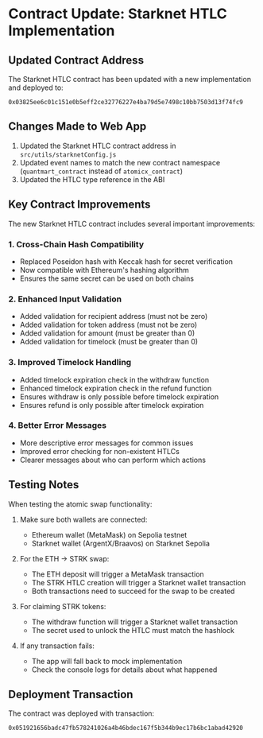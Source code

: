 # Contract Update: Starknet HTLC Implementation

## Updated Contract Address

The Starknet HTLC contract has been updated with a new implementation and deployed to:

```
0x03825ee6c01c151e0b5eff2ce32776227e4ba79d5e7498c10bb7503d13f74fc9
```

## Changes Made to Web App

1. Updated the Starknet HTLC contract address in `src/utils/starknetConfig.js`
2. Updated event names to match the new contract namespace (`quantmart_contract` instead of `atomicx_contract`)
3. Updated the HTLC type reference in the ABI

## Key Contract Improvements

The new Starknet HTLC contract includes several important improvements:

### 1. Cross-Chain Hash Compatibility

- Replaced Poseidon hash with Keccak hash for secret verification
- Now compatible with Ethereum's hashing algorithm
- Ensures the same secret can be used on both chains

### 2. Enhanced Input Validation

- Added validation for recipient address (must not be zero)
- Added validation for token address (must not be zero)
- Added validation for amount (must be greater than 0)
- Added validation for timelock (must be greater than 0)

### 3. Improved Timelock Handling

- Added timelock expiration check in the withdraw function
- Enhanced timelock expiration check in the refund function
- Ensures withdraw is only possible before timelock expiration
- Ensures refund is only possible after timelock expiration

### 4. Better Error Messages

- More descriptive error messages for common issues
- Improved error checking for non-existent HTLCs
- Clearer messages about who can perform which actions

## Testing Notes

When testing the atomic swap functionality:

1. Make sure both wallets are connected:
   - Ethereum wallet (MetaMask) on Sepolia testnet
   - Starknet wallet (ArgentX/Braavos) on Starknet Sepolia

2. For the ETH → STRK swap:
   - The ETH deposit will trigger a MetaMask transaction
   - The STRK HTLC creation will trigger a Starknet wallet transaction
   - Both transactions need to succeed for the swap to be created

3. For claiming STRK tokens:
   - The withdraw function will trigger a Starknet wallet transaction
   - The secret used to unlock the HTLC must match the hashlock

4. If any transaction fails:
   - The app will fall back to mock implementation
   - Check the console logs for details about what happened

## Deployment Transaction

The contract was deployed with transaction:
```
0x051921656badc47fb578241026a4b46bdec167f5b344b9ec17b6bc1abad42920
```